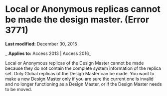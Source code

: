 
# Local or Anonymous replicas cannot be made the design master. (Error 3771)

 **Last modified:** December 30, 2015

 _ **Applies to:** Access 2013 | Access 2016_

Local or Anonymous replicas of the Design Master cannot be made because they do not contain the complete system information of the replica set. Only Global replicas of the Design Master can be made. You want to make a new Design Master only if you are sure the current one is invalid and no longer functioning as a Design Master, or if the Design Master needs to be moved.

